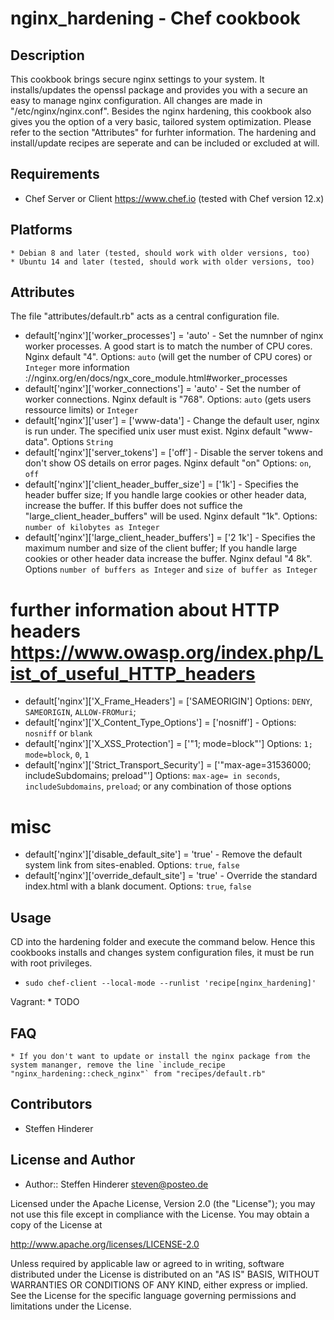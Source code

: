 # nginx_hardening - Chef cookbook

## Description
This cookbook brings secure nginx settings to your system. It installs/updates the openssl package and provides you with a secure an easy to manage nginx configuration. 
All changes are made in "/etc/nginx/nginx.conf". Besides the nginx hardening, this cookbook also gives you the option of a very basic, tailored system optimization. 
Please refer to the section "Attributes" for furhter information. The hardening and install/update recipes are seperate and can be included or excluded at will.

## Requirements

* Chef Server or Client https://www.chef.io (tested with Chef version 12.x)

## Platforms 
    * Debian 8 and later (tested, should work with older versions, too)
    * Ubuntu 14 and later (tested, should work with older versions, too)

## Attributes
The file "attributes/default.rb" acts as a central configuration file.

* default['nginx']['worker_processes'] 			= 'auto'	-	                              Set the numnber of nginx worker processes. A good start is to match the number of CPU cores. Nginx default "4". Options: `auto` (will get the number of CPU cores) or `Integer` more information ://nginx.org/en/docs/ngx_core_module.html#worker_processes
* default['nginx']['worker_connections'] 		= 'auto'	-	                              Set the number of worker connections. Nginx default is "768". Options: `auto` (gets users ressource limits) or `Integer`
* default['nginx']['user'] 				= ['www-data']	-	                              Change the default user, nginx is run under. The specified unix user must exist. Nginx default "www-data". Options `String`
* default['nginx']['server_tokens'] 			= ['off']	-	                              Disable the server tokens and don't show OS details on error pages. Nginx default "on" Options: `on`, `off`
* default['nginx']['client_header_buffer_size'] 	= ['1k']	-	                              Specifies the header buffer size; If you handle large cookies or other header data, increase the buffer. If this buffer does not suffice the "large_client_header_buffers" will be used. Nginx default "1k". Options: `number of kilobytes as Integer`
* default['nginx']['large_client_header_buffers'] 	= ['2 1k']	-	                              Specifies the maximum number and size of the client buffer; If you handle large cookies or other header data increase the buffer. Nginx defaul "4 8k". Options `number of buffers as Integer` and `size of buffer as Integer`

# further information about HTTP headers https://www.owasp.org/index.php/List_of_useful_HTTP_headers
* default['nginx']['X_Frame_Headers'] 			= ['SAMEORIGIN']	                                Options: `DENY`, `SAMEORIGIN`, `ALLOW-FROMuri`; 
* default['nginx']['X_Content_Type_Options'] 		= ['nosniff']	-	                                Options: `nosniff` or  `blank`
* default['nginx']['X_XSS_Protection'] 			= ['"1; mode=block"']	                                Options: `1; mode=block`, `0`, `1`
* default['nginx']['Strict_Transport_Security'] 	= ['"max-age=31536000; includeSubdomains; preload"']	Options: `max-age= in seconds`, `includeSubdomains`, `preload`; or any combination of those options
                                                           
# misc
* default['nginx']['disable_default_site']		= 'true'	-	                                Remove the default system link from sites-enabled. Options: `true`, `false`                                                     
* default['nginx']['override_default_site']		= 'true'	-	                                Override the standard index.html with a blank document. Options: `true`, `false`


## Usage
CD into the hardening folder and execute the command below. Hence this cookbooks installs and changes system configuration files, it must be run with root privileges.

  * `sudo chef-client --local-mode --runlist 'recipe[nginx_hardening]'`
  
Vagrant:
    * TODO
    

## FAQ
	* If you don't want to update or install the nginx package from the system mananger, remove the line `include_recipe "nginx_hardening::check_nginx"` from "recipes/default.rb"

## Contributors
* Steffen Hinderer


## License and Author
 * Author:: Steffen Hinderer steven@posteo.de
 
Licensed under the Apache License, Version 2.0 (the "License"); you may not use this file except in compliance with the License. You may obtain a copy of the License at

http://www.apache.org/licenses/LICENSE-2.0

Unless required by applicable law or agreed to in writing, software distributed under the License is distributed on an "AS IS" BASIS, WITHOUT WARRANTIES OR CONDITIONS OF ANY KIND, either express or implied. See the License for the specific language governing permissions and limitations under the License.
